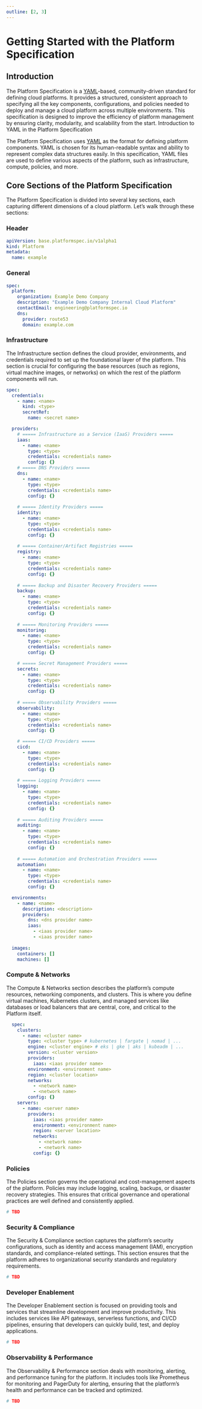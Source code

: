 ```yaml
---
outline: [2, 3]
---
```


# Getting Started with the Platform Specification

## Introduction
The Platform Specification is a [YAML](https://yaml.org)-based, community-driven standard for defining cloud platforms. It provides a structured, consistent approach to specifying all the key components, configurations, and policies needed to deploy and manage a cloud platform across multiple environments. This specification is designed to improve the efficiency of platform management by ensuring clarity, modularity, and scalability from the start.
Introduction to YAML in the Platform Specification

The Platform Specification uses [YAML](https://yaml.org) as the format for defining platform components. YAML is chosen for its human-readable syntax and ability to represent complex data structures easily. In this specification, YAML files are used to define various aspects of the platform, such as infrastructure, compute, policies, and more.



## Core Sections of the Platform Specification

The Platform Specification is divided into several key sections, each capturing different dimensions of a cloud platform. Let’s walk through these sections:

### Header

```yaml
apiVersion: base.platformspec.io/v1alpha1
kind: Platform
metadata:
  name: example
```

### General

```yaml
spec:
  platform:
    organization: Example Demo Company
    description: "Example Demo Company Internal Cloud Platform"
    contactEmail: engineering@platformspec.io
    dns:
      provider: route53
      domain: example.com
```

### Infrastructure

The Infrastructure section defines the cloud provider, environments, and credentials required to set up the foundational layer of the platform. This section is crucial for configuring the base resources (such as regions, virtual machine images, or networks) on which the rest of the platform components will run.


```yaml
spec:
  credentials:
    - name: <name>
      kind: <type>
      secretRef:
        name: <secret name>

  providers:
    # ===== Infrastructure as a Service (IaaS) Providers =====
    iaas:
      - name: <name>
        type: <type>
        credentials: <credentials name>
        config: {}
    # ===== DNS Providers =====
    dns:
      - name: <name>
        type: <type>
        credentials: <credentials name>
        config: {}
    
    # ===== Identity Providers =====
    identity:
      - name: <name>
        type: <type>
        credentials: <credentials name>
        config: {}
    
    # ===== Container/Artifact Registries =====
    registry:
      - name: <name>
        type: <type>
        credentials: <credentials name>
        config: {}
    
    # ===== Backup and Disaster Recovery Providers =====
    backup:
      - name: <name>
        type: <type>
        credentials: <credentials name>
        config: {}
    
    # ===== Monitoring Providers =====
    monitoring:
      - name: <name>
        type: <type>
        credentials: <credentials name>
        config: {}

    # ===== Secret Management Providers =====
    secrets:
      - name: <name>
        type: <type>
        credentials: <credentials name>
        config: {}
    
    # ===== Observability Providers =====
    observability:
      - name: <name>
        type: <type>
        credentials: <credentials name>
        config: {}

    # ===== CI/CD Providers =====
    cicd:
      - name: <name>
        type: <type>
        credentials: <credentials name>
        config: {}
    
    # ===== Logging Providers =====
    logging:
      - name: <name>
        type: <type>
        credentials: <credentials name>
        config: {}
    
    # ===== Auditing Providers =====
    auditing:
      - name: <name>
        type: <type>
        credentials: <credentials name>
        config: {}
    
    # ===== Automation and Orchestration Providers =====
    automation:
      - name: <name>
        type: <type>
        credentials: <credentials name>
        config: {}

  environments:
    - name: <name>
      description: <description>
      providers:
        dns: <dns provider name>
        iaas:
          - <iaas provider name>
          - <iaas provider name>
  
  images:
    containers: []
    machines: []

```

### Compute & Networks

The Compute & Networks section describes the platform’s compute resources, networking components, and clusters. This is where you define virtual machines, Kubernetes clusters, and managed services like databases or load balancers that are central, core, and critical to the Platform itself.

```yaml
  spec:
    clusters:
      - name: <cluster name>
        type: <cluster type> # kubernetes | fargate | nomad | ...
        engine: <cluster engine> # eks | gke | aks | kubeadm | ...
        version: <cluster version>
        providers:
          iaas: <iaas provider name>
        environment: <environment name>
        region: <cluster location>
        networks:
          - <network name>
          - <network name>
        config: {}
    servers:
      - name: <server name>
        providers:
          iaas: <iaas provider name>
          environment: <environment name>
          region: <server location>
          networks:
            - <network name>
            - <network name>
          config: {}

```


### Policies

The Policies section governs the operational and cost-management aspects of the platform. Policies may include logging, scaling, backups, or disaster recovery strategies. This ensures that critical governance and operational practices are well defined and consistently applied.


```yaml
# TBD

```

### Security & Compliance

The Security & Compliance section captures the platform’s security configurations, such as identity and access management (IAM), encryption standards, and compliance-related settings. This section ensures that the platform adheres to organizational security standards and regulatory requirements.


```yaml
# TBD

```

### Developer Enablement

The Developer Enablement section is focused on providing tools and services that streamline development and improve productivity. This includes services like API gateways, serverless functions, and CI/CD pipelines, ensuring that developers can quickly build, test, and deploy applications.


```yaml
# TBD

```

### Observability & Performance

The Observability & Performance section deals with monitoring, alerting, and performance tuning for the platform. It includes tools like Prometheus for monitoring and PagerDuty for alerting, ensuring that the platform’s health and performance can be tracked and optimized.


```yaml
# TBD

```